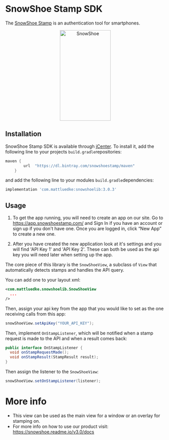 SnowShoe Stamp SDK
===================

The [SnowShoe Stamp](http://www.snowshoestamp.com) is an authentication tool for smartphones.

<p align="center" >
  <img src="https://beta.snowshoestamp.com/static/api/img/stamp.gif" alt="SnowShoe" title="SnowShoe" width="160" height="284">
</p>

## Installation

SnowShoe Stamp SDK is available through [jCenter](https://bintray.com/bintray/jcenter). To install
it, add the following line to your projects `build.gradle`repositories:

```groovy
maven {
        url  "https://dl.bintray.com/snowshoestamp/maven" 
    }
```
and add the following line to your modules `build.gradle`dependencies:
```groovy
implementation 'com.mattluedke:snowshoelib:3.0.3'
```

## Usage

1. To get the app running, you will need to create an app on our site. Go to https://app.snowshoestamp.com/ and Sign In if you have an account or sign up if you don't have one. Once you are logged in, click “New App” to create a new one.

2. After you have created the new application look at it's settings and you will find 'API Key 1' and 'API Key 2'. These can both be used as the api key you will need later when setting up the app.

The core piece of this library is the `SnowShoeView`, a subclass of `View` that automatically detects stamps and handles the API query.

You can add one to your layout xml:

```xml
<com.mattluedke.snowshoelib.SnowShoeView
  ...
/>
```

Then, assign your api key from the app that you would like to set as the one receiving calls from this app:

```java
snowShoeView.setApiKey("YOUR_API_KEY");
```

Then, implement `OnStampListener`, which will be notified when a stamp request is made to the API and when a result comes back:

```java
public interface OnStampListener {
  void onStampRequestMade();
  void onStampResult(StampResult result);
}
```

Then assign the listener to the `SnowShoeView`:

```java
snowShoeView.setOnStampListener(listener);
```

# More info

- This view can be used as the main view for a window or an overlay for stamping on.
- For more info on how to use our product visit: 
    https://snowshoe.readme.io/v3.0/docs
